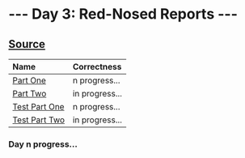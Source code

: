 # --- Day 3: Red-Nosed Reports ---

## [Source](http://adventofcode.com/2024/day/2)

| Name                                                                                                 | Correctness    |
| :--------------------------------------------------------------------------------------------------- | :------------- |
| [Part One](https://github.com/ssynowiec/AdventOfCode/blob/main/2024/Day%2003/part-one.ts)            | n progress...  |
| [Part Two](https://github.com/ssynowiec/AdventOfCode/blob/main/2024/Day%2003/part-two.ts)            | in progress... |
| [Test Part One](https://github.com/ssynowiec/AdventOfCode/blob/main/2024/Day%2003/index.test.ts#L7)  | n progress...  |
| [Test Part Two](https://github.com/ssynowiec/AdventOfCode/blob/main/2024/Day%2003/index.test.ts#L19) | in progress... |

### Day n progress...
